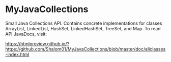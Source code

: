 # MyJavaCollections
Small Java Collections API. Contains concrete implementations for classes ArrayList, LinkedList, HashSet, LinkedHashSet, TreeSet, and Map.
To read API JavaDocs, visit:

https://htmlpreview.github.io/?https://github.com/Shalom01/MyJavaCollections/blob/master/doc/allclasses-index.html


